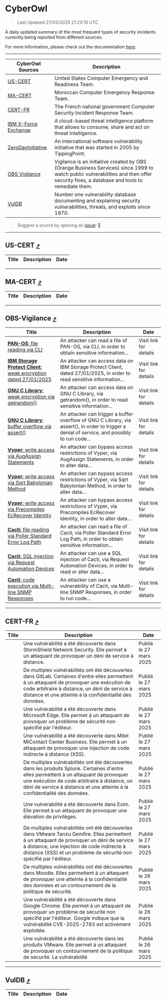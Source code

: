
 <div id='top'></div>

# CyberOwl

 > Last Updated 27/03/2025 21:23:16 UTC
 
 A daily updated summary of the most frequent types of security incidents currently being reported from different sources.
 
 For more information, please check out the documentation [here](./docs/README.md).
 
 ---
 |CyberOwl Sources|Description|
 |---|---|
 |[US-CERT](#us-cert-arrow_heading_up)|United States Computer Emergency and Readiness Team.|
 |[MA-CERT](#ma-cert-arrow_heading_up)|Moroccan Computer Emergency Response Team.|
 |[CERT-FR](#cert-fr-arrow_heading_up)|The French national government Computer Security Incident Response Team.|
 |[IBM X-Force Exchange](#ibmcloud-arrow_heading_up)|A cloud-based threat intelligence platform that allows to consume, share and act on threat intelligence.|
 |[ZeroDayInitiative](#zerodayinitiative-arrow_heading_up)|An international software vulnerability initiative that was started in 2005 by TippingPoint.|
 |[OBS Vigilance](#obs-vigilance-arrow_heading_up)|Vigilance is an initiative created by OBS (Orange Business Services) since 1999 to watch public vulnerabilities and then offer security fixes, a database and tools to remediate them.|
 |[VulDB](#vuldb-arrow_heading_up)|Number one vulnerability database documenting and explaining security vulnerabilities, threats, and exploits since 1970.|
 
 > Suggest a source by opening an [issue](https://github.com/karimhabush/cyberowl/issues)! :raised_hands:
 ---

## US-CERT [:arrow_heading_up:](#cyberowl)

 |Title|Description|Date|
 |---|---|---|
 
 ---

## MA-CERT [:arrow_heading_up:](#cyberowl)

 |Title|Description|Date|
 |---|---|---|
 
 ---

## OBS-Vigilance [:arrow_heading_up:](#cyberowl)

 |Title|Description|Date|
 |---|---|---|
 |[<a href="https://vigilance.fr/vulnerability/PAN-OS-file-reading-via-CLI-46585" class="noirorange"><b>PAN-OS</b>: file reading via CLI</a>](https://vigilance.fr/vulnerability/PAN-OS-file-reading-via-CLI-46585)|An attacker can read a file of PAN-OS, via CLI, in order to obtain sensitive information...|Visit link for details|
 |[<a href="https://vigilance.fr/vulnerability/IBM-Storage-Protect-Client-weak-encryption-dated-27-01-2025-46208" class="noirorange"><b>IBM Storage Protect Client</b>: weak encryption dated 27/01/2025</a>](https://vigilance.fr/vulnerability/IBM-Storage-Protect-Client-weak-encryption-dated-27-01-2025-46208)|An attacker can access data on IBM Storage Protect Client, dated 27/01/2025, in order to read sensitive information...|Visit link for details|
 |[<a href="https://vigilance.fr/vulnerability/GNU-C-Library-weak-encryption-via-getrandom-46206" class="noirorange"><b>GNU C Library</b>: weak encryption via getrandom()</a>](https://vigilance.fr/vulnerability/GNU-C-Library-weak-encryption-via-getrandom-46206)|An attacker can access data on GNU C Library, via getrandom(), in order to read sensitive information...|Visit link for details|
 |[<a href="https://vigilance.fr/vulnerability/GNU-C-Library-buffer-overflow-via-assert-46205" class="noirorange"><b>GNU C Library</b>: buffer overflow via assert()</a>](https://vigilance.fr/vulnerability/GNU-C-Library-buffer-overflow-via-assert-46205)|An attacker can trigger a buffer overflow of GNU C Library, via assert(), in order to trigger a denial of service, and possibly to run code...|Visit link for details|
 |[<a href="https://vigilance.fr/vulnerability/Vyper-write-access-via-AugAssign-Statements-46579" class="noirorange"><b>Vyper</b>: write access via AugAssign Statements</a>](https://vigilance.fr/vulnerability/Vyper-write-access-via-AugAssign-Statements-46579)|An attacker can bypass access restrictions of Vyper, via AugAssign Statements, in order to alter data...|Visit link for details|
 |[<a href="https://vigilance.fr/vulnerability/Vyper-write-access-via-Sqrt-Babylonian-Method-46577" class="noirorange"><b>Vyper</b>: write access via Sqrt Babylonian Method</a>](https://vigilance.fr/vulnerability/Vyper-write-access-via-Sqrt-Babylonian-Method-46577)|An attacker can bypass access restrictions of Vyper, via Sqrt Babylonian Method, in order to alter data...|Visit link for details|
 |[<a href="https://vigilance.fr/vulnerability/Vyper-write-access-via-Precompiles-EcRecover-Identity-46576" class="noirorange"><b>Vyper</b>: write access via Precompiles EcRecover Identity</a>](https://vigilance.fr/vulnerability/Vyper-write-access-via-Precompiles-EcRecover-Identity-46576)|An attacker can bypass access restrictions of Vyper, via Precompiles EcRecover Identity, in order to alter data...|Visit link for details|
 |[<a href="https://vigilance.fr/vulnerability/Cacti-file-reading-via-Poller-Standard-Error-Log-Path-46204" class="noirorange"><b>Cacti</b>: file reading via Poller Standard Error Log Path</a>](https://vigilance.fr/vulnerability/Cacti-file-reading-via-Poller-Standard-Error-Log-Path-46204)|An attacker can read a file of Cacti, via Poller Standard Error Log Path, in order to obtain sensitive information...|Visit link for details|
 |[<a href="https://vigilance.fr/vulnerability/Cacti-SQL-injection-via-Request-Automation-Devices-46200" class="noirorange"><b>Cacti</b>: SQL injection via Request Automation Devices</a>](https://vigilance.fr/vulnerability/Cacti-SQL-injection-via-Request-Automation-Devices-46200)|An attacker can use a SQL injection of Cacti, via Request Automation Devices, in order to read or alter data...|Visit link for details|
 |[<a href="https://vigilance.fr/vulnerability/Cacti-code-execution-via-Multi-line-SNMP-Responses-46202" class="noirorange"><b>Cacti</b>: code execution via Multi-line SNMP Responses</a>](https://vigilance.fr/vulnerability/Cacti-code-execution-via-Multi-line-SNMP-Responses-46202)|An attacker can use a vulnerability of Cacti, via Multi-line SNMP Responses, in order to run code...|Visit link for details|
 
 ---

## CERT-FR [:arrow_heading_up:](#cyberowl)

 |Title|Description|Date|
 |---|---|---|
 |[](https://www.cert.ssi.gouv.fr/avis/CERTFR-2025-AVI-0249/)|Une vulnérabilité a été découverte dans StormShield Network Security. Elle permet à un attaquant de provoquer un déni de service à distance.|Publié le 27 mars 2025|
 |[](https://www.cert.ssi.gouv.fr/avis/CERTFR-2025-AVI-0248/)|De multiples vulnérabilités ont été découvertes dans GitLab. Certaines d'entre elles permettent à un attaquant de provoquer une exécution de code arbitraire à distance, un déni de service à distance et une atteinte à la confidentialité des données.|Publié le 27 mars 2025|
 |[](https://www.cert.ssi.gouv.fr/avis/CERTFR-2025-AVI-0247/)|Une vulnérabilité a été découverte dans Microsoft Edge. Elle permet à un attaquant de provoquer un problème de sécurité non spécifié par l'éditeur.|Publié le 27 mars 2025|
 |[](https://www.cert.ssi.gouv.fr/avis/CERTFR-2025-AVI-0246/)|Une vulnérabilité a été découverte dans Mitel MiContact Center Business. Elle permet à un attaquant de provoquer une injection de code indirecte à distance (XSS).|Publié le 27 mars 2025|
 |[](https://www.cert.ssi.gouv.fr/avis/CERTFR-2025-AVI-0245/)|De multiples vulnérabilités ont été découvertes dans les produits Splunk. Certaines d'entre elles permettent à un attaquant de provoquer une exécution de code arbitraire à distance, un déni de service à distance et une atteinte à la confidentialité des données.|Publié le 27 mars 2025|
 |[](https://www.cert.ssi.gouv.fr/avis/CERTFR-2025-AVI-0244/)|Une vulnérabilité a été découverte dans Exim. Elle permet à un attaquant de provoquer une élévation de privilèges.|Publié le 27 mars 2025|
 |[](https://www.cert.ssi.gouv.fr/avis/CERTFR-2025-AVI-0243/)|De multiples vulnérabilités ont été découvertes dans VMware Tanzu Gemfire. Elles permettent à un attaquant de provoquer un déni de service à distance, une injection de code indirecte à distance (XSS) et un problème de sécurité non spécifié par l'éditeur.|Publié le 27 mars 2025|
 |[](https://www.cert.ssi.gouv.fr/avis/CERTFR-2025-AVI-0242/)|De multiples vulnérabilités ont été découvertes dans Moodle. Elles permettent à un attaquant de provoquer une atteinte à la confidentialité des données et un contournement de la politique de sécurité.|Publié le 26 mars 2025|
 |[](https://www.cert.ssi.gouv.fr/avis/CERTFR-2025-AVI-0241/)|Une vulnérabilité a été découverte dans Google Chrome. Elle permet à un attaquant de provoquer un problème de sécurité non spécifié par l'éditeur. Google indique que la vulnérabilité CVE-2025-2783 est activement exploitée.|Publié le 26 mars 2025|
 |[](https://www.cert.ssi.gouv.fr/avis/CERTFR-2025-AVI-0240/)|Une vulnérabilité a été découverte dans les produits VMware. Elle permet à un attaquant de provoquer un contournement de la politique de sécurité. La vulnérabilité |Publié le 26 mars 2025|
 
 ---

## VulDB [:arrow_heading_up:](#cyberowl)

 |Title|Description|Date|
 |---|---|---|
 